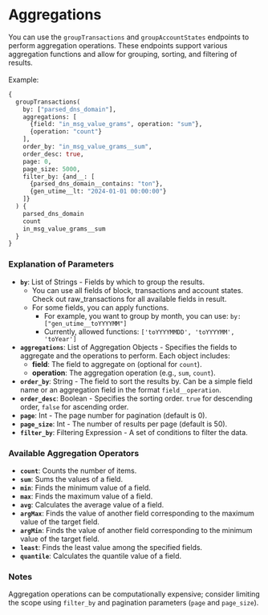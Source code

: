 # Aggregations

You can use the `groupTransactions` and `groupAccountStates` endpoints to perform aggregation operations. These endpoints support various aggregation functions and allow for grouping, sorting, and filtering of results.\
\
Example:

```graphql
{
  groupTransactions(
    by: ["parsed_dns_domain"],
    aggregations: [
      {field: "in_msg_value_grams", operation: "sum"},
      {operation: "count"}
    ],
    order_by: "in_msg_value_grams__sum",
    order_desc: true,
    page: 0,
    page_size: 5000,
    filter_by: {and__: [
      {parsed_dns_domain__contains: "ton"},
      {gen_utime__lt: "2024-01-01 00:00:00"}
    ]}
  ) {
    parsed_dns_domain
    count
    in_msg_value_grams__sum
  }
}
```

### Explanation of Parameters

* **`by`**: List of Strings -  Fields by which to group the results.
  * You can use all fields of block, transactions and account states. Check out raw\_transactions for all available fields in result.
  * For some fields, you can apply functions.&#x20;
    * For example, you want to group by month, you can use: `by: ["gen_utime__toYYYYMM"]`
    * Currently, allowed functions: `['toYYYYMMDD', 'toYYYYMM', 'toYear']`
* **`aggregations`**: List of Aggregation Objects - Specifies the fields to aggregate and the operations to perform. Each object includes:
  * **field**: The field to aggregate on (optional for `count`).
  * **operation**: The aggregation operation (e.g., `sum`, `count`).
* **`order_by`**: String - The field to sort the results by. Can be a simple field name or an aggregation field in the format `field__operation`.
* **`order_desc`**: Boolean - Specifies the sorting order. `true` for descending order, `false` for ascending order.
* **`page`**: Int - The page number for pagination (default is 0).
* **`page_size`**: Int - The number of results per page (default is 50).
* **`filter_by`**: Filtering Expression - A set of conditions to filter the data.

### Available Aggregation Operators

* **`count`**: Counts the number of items.
* **`sum`**: Sums the values of a field.
* **`min`**: Finds the minimum value of a field.
* **`max`**: Finds the maximum value of a field.
* **`avg`**: Calculates the average value of a field.
* **`argMax`**: Finds the value of another field corresponding to the maximum value of the target field.
* **`argMin`**: Finds the value of another field corresponding to the minimum value of the target field.
* **`least`**: Finds the least value among the specified fields.
* **`quantile`**: Calculates the quantile value of a field.

### Notes

Aggregation operations can be computationally expensive; consider limiting the scope using `filter_by` and pagination parameters (`page` and `page_size`).
